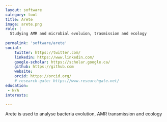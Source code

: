 ```yaml
---
layout: software
category: tool
title: Arete
image: arete.png
role: |
  Studying AMR and microbial evoluion, trasmission and ecology
  
permalink: 'software/arete'
social:
    twitter: https://twitter.com/
    linkedin: https://www.linkedin.com/
    google-scholar: https://scholar.google.ca/
    github: https://github.com
    website:
    orcid: https://orcid.org/
    # research-gate: https://www.researchgate.net/
education:
 - N/A
interests:

---
```

Arete is used to analyse bacteria evolution, AMR transmission and ecology